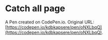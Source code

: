 # Catch all page

A Pen created on CodePen.io. Original URL: [https://codepen.io/kdbkapsere/pen/oNXLbqQ](https://codepen.io/kdbkapsere/pen/oNXLbqQ).


